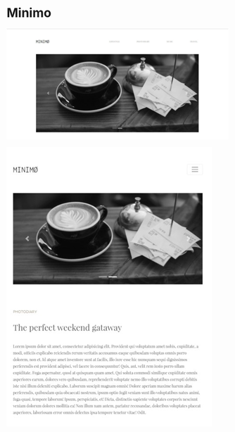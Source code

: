 # Minimo

![Image alt](https://github.com/EvgeniyBudaev/Minimo/raw/master/images/readme1.jpg)

![Image alt](https://github.com/EvgeniyBudaev/Minimo/raw/master/images/readme2.jpg)
